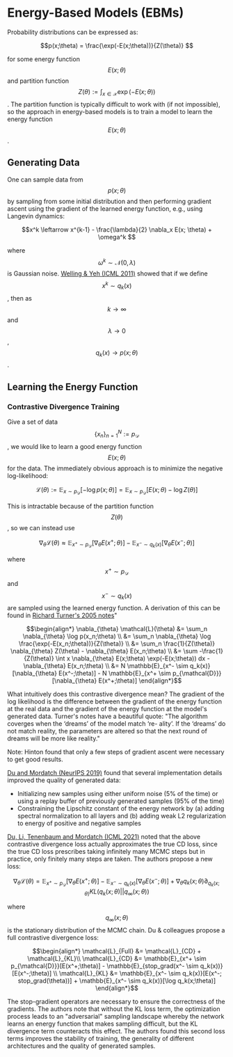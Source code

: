 # Energy-Based Models (EBMs)

Probability distributions can be expressed as:

$$p(x;\theta) = \frac{\exp(-E(x;\theta))}{Z(\theta)} $$

for some energy function $$E(x;\theta)$$ and partition function $$Z(\theta) := \int_{x \in \mathcal{X}} \exp(-E(x ;\theta))$$. 
The partition function is typically difficult to work with (if not impossible), so the approach in
energy-based models is to train a model to learn the energy function $$E(x;\theta)$$.

## Generating Data

One can sample data from $$p(x;\theta)$$ by sampling from some initial distribution
and then performing gradient ascent using the gradient of the learned energy function, e.g.,
using Langevin dynamics:

$$x^k \leftarrow x^{k-1} - \frac{\lambda}{2} \nabla_x E(x; \theta) + \omega^k $$

where $$\omega^k \sim \mathcal{N}(0, \lambda)$$ is Gaussian noise. [Welling & Yeh (ICML 2011)](https://www.stats.ox.ac.uk/~teh/research/compstats/WelTeh2011a.pdf)
showed that if we define $$x^k \sim q_k(x)$$, then as $$k \rightarrow \infty$$ and $$\lambda \rightarrow 0$$,
$$q_k(x) \rightarrow p(x;\theta)$$.

## Learning the Energy Function

### Contrastive Divergence Training

Give a set of data $$\{x_n\}_{n=1}^N := p_{\mathcal{D}}$$, we would like to learn a good energy function $$E(x;\theta)$$
for the data. The immediately obvious approach is to minimize the negative log-likelihood:

$$\mathcal{L}(\theta) := \mathbb{E}_{x \sim p_{\mathcal{D}}}[-\log p(x;\theta)] = \mathbb{E}_{x \sim p_{\mathcal{D}}}[E(x;\theta) - \log Z(\theta)]$$

This is intractable because of the partition function $$Z(\theta)$$, so we can instead use

$$\nabla_{\theta} \mathcal{L}(\theta) \approx \mathbb{E}_{x^+ \sim p_{\mathcal{D}}}[\nabla_{\theta} E(x^+;\theta)] - \mathbb{E}_{x^- \sim q_k(x)}[\nabla_{\theta} E(x^-;\theta)]$$

where $$x^+ \sim p_{\mathcal{D}}$$ and $$x^- \sim q_k(x)$$ are sampled using the learned energy function. A derivation
of this can be found in [Richard Turner's 2005 notes](http://www.gatsby.ucl.ac.uk/~turner/Notes/ContrastiveDivergence/CDv3.pdf?ref=inference.vc)"

$$\begin{align*}
\nabla_{\theta} \mathcal{L}(\theta) &= \sum_n \nabla_{\theta} \log p(x_n;\theta) \\
&= \sum_n \nabla_{\theta} \log \frac{\exp(-E(x_n;\theta))}{Z(\theta)} \\
&= \sum_n \frac{1}{Z(\theta)} \nabla_{\theta} Z(\theta) - \nabla_{\theta} E(x_n;\theta) \\
&= \sum -\frac{1}{Z(\theta)} \int x \nabla_{\theta} E(x;\theta) \exp(-E(x;\theta)) dx - \nabla_{\theta} E(x_n;\theta) \\
&= N \mathbb{E}_{x^- \sim q_k(x)}[\nabla_{\theta} E(x^-;\theta)] - N \mathbb{E}_{x^+ \sim p_{\mathcal{D}}}[\nabla_{\theta} E(x^+;\theta)]
\end{align*}$$

What intuitively does this contrastive divergence mean? The gradient of the log likelihood is the difference
between the gradient of the energy function at the real data and the gradient of the energy function at the model's
generated data. Turner's notes have a beautiful quote: "The algorithm coverges when the ‘dreams’ of the model match ‘re-
ality’. If the ‘dreams’ do not match reality, the parameters are altered so that the next round of dreams will 
be more like reality."

Note: Hinton found that only a few steps of gradient ascent were necessary to get good results.

[Du and Mordatch (NeurIPS 2019)](https://arxiv.org/abs/1903.08689) found that several implementation details improved the
quality of generated data:

- Initializing new samples using either uniform noise (5% of the time) or using a replay buffer of previously generated samples (95% of the time)
- Constraining the Lipschitz constant of the energy network by (a) adding spectral normalization to all layers and (b) adding weak L2 regularization to energy of positive and negative samples

[Du, Li, Tenenbaum and Mordatch (ICML 2021)](https://arxiv.org/abs/2012.01316) noted that the above contrastive divergence loss
actually approximates the true CD loss, since the true CD loss prescribes taking infinitely many MCMC
steps but in practice, only finitely many steps are taken. The authors propose a new loss:

$$\nabla_{\theta} \mathcal{L}(\theta) = \mathbb{E}_{x^+ \sim p_{\mathcal{D}}}[\nabla_{\theta} E(x^+;\theta)] - \mathbb{E}_{x^- \sim q_k(x)}[\nabla_{\theta} E(x^-;\theta)] + \nabla_{\theta} q_k(x; \theta) \partial_{q_k(x; \theta)} KL(q_k(x; \theta)|| q_{\infty}(x;\theta))$$

where $$q_{\infty}(x;\theta)$$ is the stationary distribution of the MCMC chain. Du & colleagues propose a full
contrastive divergence loss:

$$\begin{align*}
\mathcal{L}_{Full} &= \mathcal{L}_{CD} + \mathcal{L}_{KL}\\
\mathcal{L}_{CD} &= \mathbb{E}_{x^+ \sim p_{\mathcal{D}}}[E(x^+;\theta)] - \mathbb{E}_{stop_grad(x^- \sim q_k(x))}[E(x^-;\theta)] \\
\mathcal{L}_{KL} &= \mathbb{E}_{x^- \sim q_k(x)}[E(x^-; stop_grad(\theta))] + \mathbb{E}_{x^- \sim q_k(x)}[\log q_k(x;\theta)]
\end{align*}$$

The stop-gradient operators are necessary to ensure the correctness of the gradients. The authors note that
without the KL loss term, the optimization process leads to an "adversarial" sampling landscape whereby
the network learns an energy function that makes sampling difficult, but the KL divergence term counteracts
this effect. The authors found this second loss terms improves the stability of training, the generality of
different architectures and the quality of generated samples.
